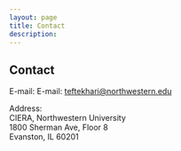 ```yaml
---
layout: page
title: Contact
description: 
---
```

## Contact
E-mail: E-mail: [teftekhari@northwestern.edu](mailto:teftekhari@northwestern.edu)  

Address: <br>
CIERA, Northwestern University<br>
1800 Sherman Ave, Floor 8<br>
Evanston, IL 60201
